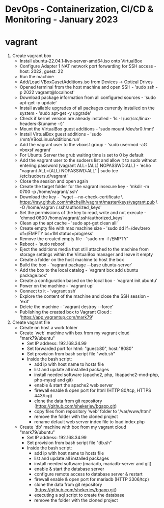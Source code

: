 # DevOps - Containerization, CI/CD &amp; Monitoring - January 2023 

# vagrant

1. Create vagrant box
    - Install ubuntu-22.04.1-live-server-amd64.iso onto VirtualBox
    - Configurе Adapter 1 NAT network port forwarding for SSH access - host: 2022, guest: 22
    - Run the machine
    - Add/Load VBoxGusetAdditions.iso from Devices -> Optical Drives
    - Opened terminal from the host machine and open SSH - 'sudo ssh -p 2022 vagrant@localhost'
    - Download package information from all configured sources - 'sudo apt-get -y update'
    - Install available upgrades of all packages currently installed on the system - 'sudo apt-get -y upgrade'
    - Check if kernel version are already installed - 'ls -l /usr/src/linux-headers-$(uname -r)'
    - Mount the VirtualBox guest additions - 'sudo mount /dev/sr0 /mnt'
    - Install VirtualBox guest additions - 'sudo /mnt/VBoxLinuxAdditions.run'
    - Add the vagrant user to the vboxsf group - 'sudo usermod -aG vboxsf vagrant'
    - For Ubuntu Server the grub waiting time is set to 0 by default
    - Add the vagrant user to the sudoers list and allow it to sudo without entering password (vagrant ALL=(ALL) NOPASSWD:ALL) - 'echo "vagrant ALL=(ALL) NOPASSWD:ALL" | sudo tee /etc/sudoers.d/vagrant'
    - Close the session and open again
    - Create the target folder for the vagrant insecure key - 'mkdir -m 0700 -p /home/vagrant/.ssh'
    - Download the key - ''wget --no-check-certificate \ https://raw.github.com/mitchellh/vagrant/master/keys/vagrant.pub \ -O /home/vagran  /.ssh/authorized_keys'
    - Set the permissions of the key to read, write and not execute - 'chmod 0600 /home/vagrant/.ssh/authorized_keys'
    - Clean up the apt cache - 'sudo apt-get clean all'
    - Create empty file with max machine size - 'sudo dd if=/dev/zero of=/EMPTY bs=1M status=progress'
    - Remove the created empty file - 'sudo rm -f /EMPTY'
    - Reboot - 'sudo reboot'
    - Eject the additions media that still attached to the machine from storage settings within the VirtualBox manager and leave it empty
    - Create a folder on the host machine to host the box
    - Build the box - 'vagrant package --base ubuntu-server'
    - Add the box to the local catalog - 'vagrant box add ubuntu package.box'
    - Create a configuration based on the local box - 'vagrant init ubuntu'
    - Power on the machine - 'vagrant up'
    - Connect to it - 'vagrant ssh'
    - Explore the content of the machine and close the SSH session - 'exit'
    - Delete the machine - 'vagrant destroy --force' 
    - Publishing the created box to Vagrant Cloud : 'https://app.vagrantup.com/mark79'
2. Create vagrant file
    - Create on host a work folder
    - Create 'web' machine with box from my vagrant cloud "mark79/ubuntu"
        - Set IP address: 192.168.34.99
        - Set forwarded port for html: "guest:80", host:"8080"
        - Set provision from bash script file "web.sh"
        - Inside the bash script:
            - add ip with host name to hosts file 
            - list and update all installed packages
            - install needed software (apache2, php, libapache2-mod-php, php-mysql and git)  
            - enable & start the apache2 web server
            - firewall enable & open port for html (HTTP 80/tcp, HTTPS 443/tcp)
            - clone the data from git repository (https://github.com/shekeriev/bgapp.git)
            - copy files from repository 'web' folder to '/var/www/html'
            - remove the folder with the cloned project
            - rename default web server index file to load index.php
    - Create 'db' machine with box from my vagrant cloud "mark79/ubuntu"
        - Set IP address: 192.168.34.99
        - Set provision from bash script file "db.sh"
        - Inside the bash script:
            - add ip with host name to hosts file 
            - list and update all installed packages
            - install needed software (mariadb, mariadb-server and git)
            - enable & start the database server
            - configure remote access to database server & restart
            - firewall enable & open port for mariadb (HTTP 3306/tcp)
            - clone the data from git repository (https://github.com/shekeriev/bgapp.git)
            - executing a sql script to create the database
            - remove the folder with the cloned project

